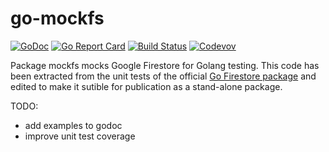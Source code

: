 # go-mockfs

[![GoDoc](https://godoc.org/github.com/weathersource/go-mockfs?status.svg)](https://godoc.org/github.com/weathersource/go-mockfs)
[![Go Report Card](https://goreportcard.com/badge/github.com/weathersource/go-mockfs)](https://goreportcard.com/report/github.com/weathersource/go-mockfs)
[![Build Status](https://travis-ci.org/weathersource/go-mockfs.svg)](https://travis-ci.org/weathersource/go-mockfs)
[![Codevov](https://codecov.io/gh/weathersource/go-mockfs/branch/master/graphs/badge.svg)](https://codecov.io/gh/weathersource/go-mockfs)

Package mockfs mocks Google Firestore for Golang testing. This code has been extracted from the unit tests of the official [Go Firestore package](cloud.google.com/go/firestore) and edited to make it sutible for publication as a stand-alone package.

TODO:
- add examples to godoc
- improve unit test coverage